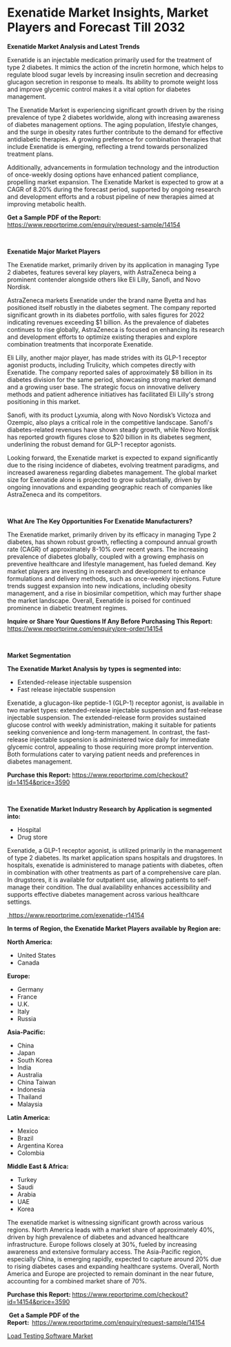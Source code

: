 <p><h1>Exenatide Market Insights, Market Players and Forecast Till 2032</h1></p><p><strong>Exenatide Market Analysis and Latest Trends</strong></p>
<p><p>Exenatide is an injectable medication primarily used for the treatment of type 2 diabetes. It mimics the action of the incretin hormone, which helps to regulate blood sugar levels by increasing insulin secretion and decreasing glucagon secretion in response to meals. Its ability to promote weight loss and improve glycemic control makes it a vital option for diabetes management.</p><p>The Exenatide Market is experiencing significant growth driven by the rising prevalence of type 2 diabetes worldwide, along with increasing awareness of diabetes management options. The aging population, lifestyle changes, and the surge in obesity rates further contribute to the demand for effective antidiabetic therapies. A growing preference for combination therapies that include Exenatide is emerging, reflecting a trend towards personalized treatment plans.</p><p>Additionally, advancements in formulation technology and the introduction of once-weekly dosing options have enhanced patient compliance, propelling market expansion. The Exenatide Market is expected to grow at a CAGR of 8.20% during the forecast period, supported by ongoing research and development efforts and a robust pipeline of new therapies aimed at improving metabolic health.</p></p>
<p><strong>Get a Sample PDF of the Report:&nbsp;</strong> <a href="https://www.reportprime.com/enquiry/request-sample/14154?utm_campaign=2265&utm_medium=2&utm_source=Github&utm_content=ia&utm_term=20032025&utm_id=exenatide">https://www.reportprime.com/enquiry/request-sample/14154</a></p>
<p>&nbsp;</p>
<p><strong>Exenatide Major Market Players</strong></p>
<p><p>The Exenatide market, primarily driven by its application in managing Type 2 diabetes, features several key players, with AstraZeneca being a prominent contender alongside others like Eli Lilly, Sanofi, and Novo Nordisk. </p><p>AstraZeneca markets Exenatide under the brand name Byetta and has positioned itself robustly in the diabetes segment. The company reported significant growth in its diabetes portfolio, with sales figures for 2022 indicating revenues exceeding $1 billion. As the prevalence of diabetes continues to rise globally, AstraZeneca is focused on enhancing its research and development efforts to optimize existing therapies and explore combination treatments that incorporate Exenatide.</p><p>Eli Lilly, another major player, has made strides with its GLP-1 receptor agonist products, including Trulicity, which competes directly with Exenatide. The company reported sales of approximately $8 billion in its diabetes division for the same period, showcasing strong market demand and a growing user base. The strategic focus on innovative delivery methods and patient adherence initiatives has facilitated Eli Lilly's strong positioning in this market.</p><p>Sanofi, with its product Lyxumia, along with Novo Nordisk’s Victoza and Ozempic, also plays a critical role in the competitive landscape. Sanofi's diabetes-related revenues have shown steady growth, while Novo Nordisk has reported growth figures close to $20 billion in its diabetes segment, underlining the robust demand for GLP-1 receptor agonists.</p><p>Looking forward, the Exenatide market is expected to expand significantly due to the rising incidence of diabetes, evolving treatment paradigms, and increased awareness regarding diabetes management. The global market size for Exenatide alone is projected to grow substantially, driven by ongoing innovations and expanding geographic reach of companies like AstraZeneca and its competitors.</p></p>
<p>&nbsp;</p>
<p><strong>What Are The Key Opportunities For Exenatide Manufacturers?</strong></p>
<p><p>The Exenatide market, primarily driven by its efficacy in managing Type 2 diabetes, has shown robust growth, reflecting a compound annual growth rate (CAGR) of approximately 8-10% over recent years. The increasing prevalence of diabetes globally, coupled with a growing emphasis on preventive healthcare and lifestyle management, has fueled demand. Key market players are investing in research and development to enhance formulations and delivery methods, such as once-weekly injections. Future trends suggest expansion into new indications, including obesity management, and a rise in biosimilar competition, which may further shape the market landscape. Overall, Exenatide is poised for continued prominence in diabetic treatment regimes.</p></p>
<p><strong>Inquire or Share Your Questions If Any Before Purchasing This Report:</strong> <a href="https://www.reportprime.com/enquiry/pre-order/14154?utm_campaign=2265&utm_medium=2&utm_source=Github&utm_content=ia&utm_term=20032025&utm_id=exenatide">https://www.reportprime.com/enquiry/pre-order/14154</a></p>
<p>&nbsp;</p>
<p><strong>Market Segmentation</strong></p>
<p><strong>The Exenatide Market Analysis by types is segmented into:</strong></p>
<p><ul><li>Extended-release injectable suspension</li><li>Fast release injectable suspension</li></ul></p>
<p><p>Exenatide, a glucagon-like peptide-1 (GLP-1) receptor agonist, is available in two market types: extended-release injectable suspension and fast-release injectable suspension. The extended-release form provides sustained glucose control with weekly administration, making it suitable for patients seeking convenience and long-term management. In contrast, the fast-release injectable suspension is administered twice daily for immediate glycemic control, appealing to those requiring more prompt intervention. Both formulations cater to varying patient needs and preferences in diabetes management.</p></p>
<p><strong>Purchase this Report:&nbsp;</strong><a href="https://www.reportprime.com/checkout?id=14154&price=3590&utm_campaign=2265&utm_medium=2&utm_source=Github&utm_content=ia&utm_term=20032025&utm_id=exenatide">https://www.reportprime.com/checkout?id=14154&price=3590</a></p>
<p>&nbsp;</p>
<p><strong>The Exenatide Market Industry Research by Application is segmented into:</strong></p>
<p><ul><li>Hospital</li><li>Drug store</li></ul></p>
<p><p>Exenatide, a GLP-1 receptor agonist, is utilized primarily in the management of type 2 diabetes. Its market application spans hospitals and drugstores. In hospitals, exenatide is administered to manage patients with diabetes, often in combination with other treatments as part of a comprehensive care plan. In drugstores, it is available for outpatient use, allowing patients to self-manage their condition. The dual availability enhances accessibility and supports effective diabetes management across various healthcare settings.</p></p>
<p><a href="https://www.reportprime.com/exenatide-r14154?utm_campaign=2265&utm_medium=2&utm_source=Github&utm_content=ia&utm_term=20032025&utm_id=exenatide">&nbsp;https://www.reportprime.com/exenatide-r14154</a></p>
<p><strong>In terms of Region, the Exenatide Market Players available by Region are:</strong></p>
<p>
    <p> <strong> North America: </strong>
        <ul>
            <li>United States</li>
            <li>Canada</li>
        </ul>
        </p> 
    <p> <strong> Europe: </strong>
        <ul>
            <li>Germany</li>
            <li>France</li>
            <li>U.K.</li>
            <li>Italy</li>
            <li>Russia</li>
        </ul>
        </p> 
    <p> <strong> Asia-Pacific: </strong>
        <ul>
            <li>China</li>
            <li>Japan</li>
            <li>South Korea</li>
            <li>India</li>
            <li>Australia</li>
            <li>China Taiwan</li>
            <li>Indonesia</li>
            <li>Thailand</li>
            <li>Malaysia</li>
        </ul>
        </p> 
    <p> <strong> Latin America: </strong>
        <ul>
            <li>Mexico</li>
            <li>Brazil</li>
            <li>Argentina Korea</li>
            <li>Colombia</li>
        </ul>
        </p> 
    <p> <strong> Middle East & Africa: </strong>
        <ul>
            <li>Turkey</li>
            <li>Saudi</li>
            <li>Arabia</li>
            <li>UAE</li>
            <li>Korea</li>
        </ul>
    </p>
    </p>
<p><p>The exenatide market is witnessing significant growth across various regions. North America leads with a market share of approximately 40%, driven by high prevalence of diabetes and advanced healthcare infrastructure. Europe follows closely at 30%, fueled by increasing awareness and extensive formulary access. The Asia-Pacific region, especially China, is emerging rapidly, expected to capture around 20% due to rising diabetes cases and expanding healthcare systems. Overall, North America and Europe are projected to remain dominant in the near future, accounting for a combined market share of 70%.</p></p>
<p><strong>Purchase this Report: </strong><a href="https://www.reportprime.com/checkout?id=14154&price=3590&utm_campaign=2265&utm_medium=2&utm_source=Github&utm_content=ia&utm_term=20032025&utm_id=exenatide">https://www.reportprime.com/checkout?id=14154&price=3590</a></p>
<p>&nbsp;<strong>Get a Sample PDF of the Report:&nbsp;&nbsp;</strong><a href="https://www.reportprime.com/enquiry/request-sample/14154?utm_campaign=2265&utm_medium=2&utm_source=Github&utm_content=ia&utm_term=20032025&utm_id=exenatide">https://www.reportprime.com/enquiry/request-sample/14154</a></p>
<p><strong></strong></p>
<p><p><a href="https://github.com/MariaWashington76/Market-Research-Report-List-2/blob/main/load-testing-software-market.md?utm_campaign=2265&utm_medium=2&utm_source=Github&utm_content=ia&utm_term=20032025&utm_id=exenatide">Load Testing Software Market</a></p></p>